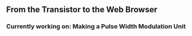 ## From the Transistor to the Web Browser

### Currently working on: Making a Pulse Width Modulation Unit
